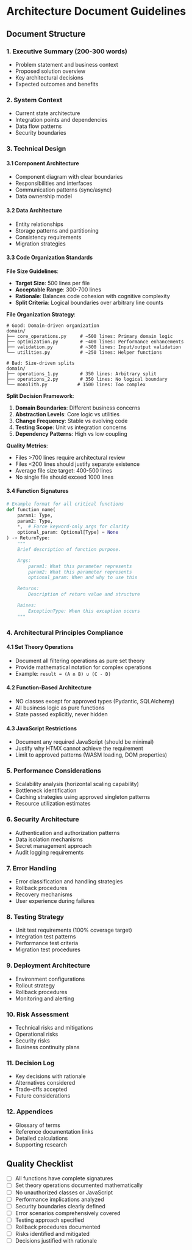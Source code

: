 # Architecture Document Guidelines

## Document Structure

### 1. Executive Summary (200-300 words)
- Problem statement and business context
- Proposed solution overview
- Key architectural decisions
- Expected outcomes and benefits

### 2. System Context
- Current state architecture
- Integration points and dependencies
- Data flow patterns
- Security boundaries

### 3. Technical Design

#### 3.1 Component Architecture
- Component diagram with clear boundaries
- Responsibilities and interfaces
- Communication patterns (sync/async)
- Data ownership model

#### 3.2 Data Architecture
- Entity relationships
- Storage patterns and partitioning
- Consistency requirements
- Migration strategies

#### 3.3 Code Organization Standards

**File Size Guidelines**:
- **Target Size**: 500 lines per file
- **Acceptable Range**: 300-700 lines
- **Rationale**: Balances code cohesion with cognitive complexity
- **Split Criteria**: Logical boundaries over arbitrary line counts

**File Organization Strategy**:
```
# Good: Domain-driven organization
domain/
├── core_operations.py     # ~500 lines: Primary domain logic
├── optimization.py        # ~400 lines: Performance enhancements
├── validation.py          # ~300 lines: Input/output validation
└── utilities.py           # ~250 lines: Helper functions

# Bad: Size-driven splits
domain/
├── operations_1.py        # 350 lines: Arbitrary split
├── operations_2.py        # 350 lines: No logical boundary
└── monolith.py           # 1500 lines: Too complex
```

**Split Decision Framework**:
1. **Domain Boundaries**: Different business concerns
2. **Abstraction Levels**: Core logic vs utilities
3. **Change Frequency**: Stable vs evolving code
4. **Testing Scope**: Unit vs integration concerns
5. **Dependency Patterns**: High vs low coupling

**Quality Metrics**:
- Files >700 lines require architectural review
- Files <200 lines should justify separate existence
- Average file size target: 400-500 lines
- No single file should exceed 1000 lines

#### 3.4 Function Signatures
```python
# Example format for all critical functions
def function_name(
    param1: Type,
    param2: Type,
    *,  # Force keyword-only args for clarity
    optional_param: Optional[Type] = None
) -> ReturnType:
    """
    Brief description of function purpose.

    Args:
        param1: What this parameter represents
        param2: What this parameter represents
        optional_param: When and why to use this

    Returns:
        Description of return value and structure

    Raises:
        ExceptionType: When this exception occurs
    """
```

### 4. Architectural Principles Compliance

#### 4.1 Set Theory Operations
- Document all filtering operations as pure set theory
- Provide mathematical notation for complex operations
- Example: `result = (A ∩ B) ∪ (C - D)`

#### 4.2 Function-Based Architecture
- NO classes except for approved types (Pydantic, SQLAlchemy)
- All business logic as pure functions
- State passed explicitly, never hidden

#### 4.3 JavaScript Restrictions
- Document any required JavaScript (should be minimal)
- Justify why HTMX cannot achieve the requirement
- Limit to approved patterns (WASM loading, DOM properties)

### 5. Performance Considerations
- Scalability analysis (horizontal scaling capability)
- Bottleneck identification
- Caching strategies using approved singleton patterns
- Resource utilization estimates

### 6. Security Architecture
- Authentication and authorization patterns
- Data isolation mechanisms
- Secret management approach
- Audit logging requirements

### 7. Error Handling
- Error classification and handling strategies
- Rollback procedures
- Recovery mechanisms
- User experience during failures

### 8. Testing Strategy
- Unit test requirements (100% coverage target)
- Integration test patterns
- Performance test criteria
- Migration test procedures

### 9. Deployment Architecture
- Environment configurations
- Rollout strategy
- Rollback procedures
- Monitoring and alerting

### 10. Risk Assessment
- Technical risks and mitigations
- Operational risks
- Security risks
- Business continuity plans

### 11. Decision Log
- Key decisions with rationale
- Alternatives considered
- Trade-offs accepted
- Future considerations

### 12. Appendices
- Glossary of terms
- Reference documentation links
- Detailed calculations
- Supporting research

## Quality Checklist
- [ ] All functions have complete signatures
- [ ] Set theory operations documented mathematically
- [ ] No unauthorized classes or JavaScript
- [ ] Performance implications analyzed
- [ ] Security boundaries clearly defined
- [ ] Error scenarios comprehensively covered
- [ ] Testing approach specified
- [ ] Rollback procedures documented
- [ ] Risks identified and mitigated
- [ ] Decisions justified with rationale
